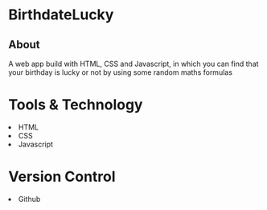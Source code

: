 # BirthdateLucky

<h2>About</h2>
A web app build with HTML, CSS and Javascript, in which you can find that your birthday is lucky or not by using some random maths formulas

# Tools & Technology
<li>HTML</li>
<li>CSS</li>
<li>Javascript</li>

# Version Control
<li> Github </li>


